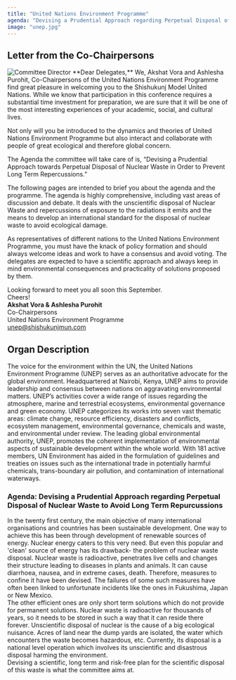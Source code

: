 ```yaml
---
title: "United Nations Environment Programme"
agenda: "Devising a Prudential Approach regarding Perpetual Disposal of Nuclear Waste to Avoid Long Term Repurcussions"
image: "unep.jpg"
---
```

## Letter from the Co-Chairpersons

<img class="headshot" src="/assets/images/people/ap-av.png" alt="Committee Director"> 
**Dear Delegates,**  
We, Akshat Vora and Ashlesha Purohit, Co-Chairpersons of the United Nations Environment Programme find great pleasure in welcoming you to the Shishukunj Model United Nations. While we know that participation in this conference requires a substantial time investment for preparation, we are sure that it will be one of the most interesting experiences of your academic, social, and cultural lives.

Not only will you be introduced to the dynamics and theories of United Nations Environment Programme but also interact and collaborate with people of great ecological and therefore global concern.

The Agenda the committee will take care of is, “Devising a Prudential Approach towards Perpetual Disposal of Nuclear Waste in Order to Prevent Long Term Repercussions.”

The following pages are intended to brief you about the agenda and the programme. The agenda is highly comprehensive, including vast areas of discussion and debate. It deals with the unscientific disposal of Nuclear Waste and repercussions of exposure to the radiations it emits and the means to develop an international standard for the disposal of nuclear waste to avoid ecological damage.

As representatives of different nations to the United Nations Environment Programme, you must have the knack of policy formation and should always welcome ideas and work to have a consensus and avoid voting. The delegates are expected to have a scientific approach and always keep in mind environmental consequences and practicality of solutions proposed by them.

Looking forward to meet you all soon this September.  
Cheers!  
**Akshat Vora & Ashlesha Purohit**  
Co-Chairpersons  
United Nations Environment Programme  
[unep@shishukunjmun.com](mailto:unep@shishukunjmun.com)  

## Organ Description
The voice for the environment within the UN, the United Nations Environment Programme (UNEP) serves as an authoritative advocate for the global environment. Headquartered at Nairobi, Kenya, UNEP aims to provide leadership and consensus between nations on aggravating environmental matters. UNEP’s activities cover a wide range of issues regarding the atmosphere, marine and terrestrial ecosystems, environmental governance and green economy. UNEP categorizes its works into seven vast thematic areas: climate change, resource efficiency, disasters and conflicts, ecosystem management, environmental governance, chemicals and waste, and environmental under review. The leading global environmental authority, UNEP, promotes the coherent implementation of environmental aspects of sustainable development within the whole world. With 181 active members, UN Environment has aided in the formulation of guidelines and treaties on issues such as the international trade in potentially harmful chemicals, trans-boundary air pollution, and contamination of international waterways. 

### Agenda: Devising a Prudential Approach regarding Perpetual Disposal of Nuclear Waste to Avoid Long Term Repurcussions
In the twenty first century, the main objective of many international organisations and countries has been sustainable development. One way to achieve this has been through development of renewable sources of energy. Nuclear energy caters to this very need. But even this popular and 'clean' source of energy has its drawback- the problem of nuclear waste disposal. Nuclear waste is radioactive, penetrates live cells and changes their structure leading to diseases in plants and animals. It can cause diarrhoea, nausea, and in extreme cases, death. Therefore, measures to confine it have been devised. The failures of some such measures have often been linked to unfortunate incidents like the ones in Fukushima, Japan or New Mexico.  
The other efficient ones are only short term solutions which do not provide for permanent solutions. Nuclear waste is radioactive for thousands of years, so it needs to be stored in such a way that it can reside there forever. Unscientific disposal of nuclear is the cause of a big ecological nuisance. Acres of land near the dump yards are isolated, the water which encounters the waste becomes hazardous, etc. Currently, its disposal is a national level operation which involves its unscientific and disastrous disposal harming the environment.  
Devising a scientific, long term and risk-free plan for the scientific disposal of this waste is what the committee aims at.

